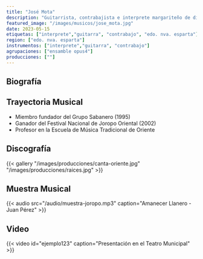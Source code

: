 ```yaml
---
title: "José Mota"
description: "Guitarrista, contrabajista e interprete margariteño de dilatada trayectoria"
featured_image: "/images/musicos/jose_mota.jpg"
date: 2023-05-15
etiquetas: ["interprete","guitarra", "contrabajo", "edo. nva. esparta"]
region: ["edo. nva. esparta"]
instrumentos: ["interprete","guitarra", "contrabajo"]
agrupaciones: ["ensamble opus4"]
producciones: [""]
---
```


## Biografía



## Trayectoria Musical

- Miembro fundador del Grupo Sabanero (1995)
- Ganador del Festival Nacional de Joropo Oriental (2002)
- Profesor en la Escuela de Música Tradicional de Oriente

## Discografía

{{< gallery "/images/producciones/canta-oriente.jpg" "/images/producciones/raices.jpg" >}}

## Muestra Musical

{{< audio src="/audio/muestra-joropo.mp3" caption="Amanecer Llanero - Juan Pérez" >}}

## Video

{{< video id="ejemplo123" caption="Presentación en el Teatro Municipal" >}}